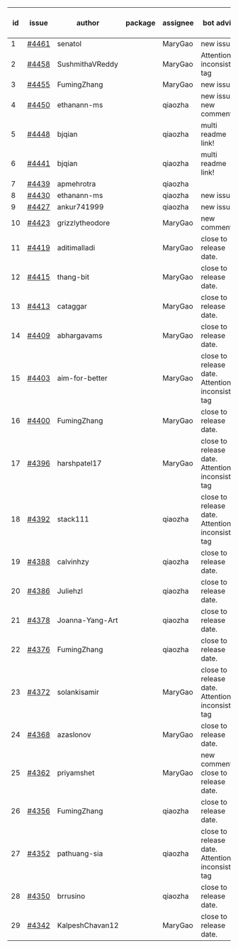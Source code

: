 | id | issue | author | package | assignee | bot advice | created date of issue | target release date | date from target |
| ------ | ------ | ------ | ------ | ------ | ------ | ------ | ------ | :-----: |
| 1 | [#4461](https://github.com/Azure/sdk-release-request/issues/4461) | senatol |  | MaryGao | new issue. | 08-23 | 09-22 |  |
| 2 | [#4458](https://github.com/Azure/sdk-release-request/issues/4458) | SushmithaVReddy |  | MaryGao | Attention to inconsistent tag | 08-23 | 09-22 |  |
| 3 | [#4455](https://github.com/Azure/sdk-release-request/issues/4455) | FumingZhang |  | MaryGao | new issue. | 08-23 | 09-22 |  |
| 4 | [#4450](https://github.com/Azure/sdk-release-request/issues/4450) | ethanann-ms |  | qiaozha | new issue. new comment. | 08-17 | 09-22 |  |
| 5 | [#4448](https://github.com/Azure/sdk-release-request/issues/4448) | bjqian |  | qiaozha | multi readme link! | 08-17 | 09-22 |  |
| 6 | [#4441](https://github.com/Azure/sdk-release-request/issues/4441) | bjqian |  | qiaozha | multi readme link! | 08-17 | 09-22 |  |
| 7 | [#4439](https://github.com/Azure/sdk-release-request/issues/4439) | apmehrotra |  | qiaozha |  | 08-16 | 09-22 |  |
| 8 | [#4430](https://github.com/Azure/sdk-release-request/issues/4430) | ethanann-ms |  | qiaozha | new issue. | 08-15 | 09-22 |  |
| 9 | [#4427](https://github.com/Azure/sdk-release-request/issues/4427) | ankur741999 |  | qiaozha | new issue. | 08-14 | 09-22 |  |
| 10 | [#4423](https://github.com/Azure/sdk-release-request/issues/4423) | grizzlytheodore |  | MaryGao | new comment. | 08-12 | 09-22 |  |
| 11 | [#4419](https://github.com/Azure/sdk-release-request/issues/4419) | aditimalladi |  | MaryGao | close to release date.  | 08-11 | 08-25 | -2 |
| 12 | [#4415](https://github.com/Azure/sdk-release-request/issues/4415) | thang-bit |  | MaryGao | close to release date.  | 08-10 | 08-25 | -2 |
| 13 | [#4413](https://github.com/Azure/sdk-release-request/issues/4413) | cataggar |  | MaryGao | close to release date.  | 08-08 | 08-25 | -2 |
| 14 | [#4409](https://github.com/Azure/sdk-release-request/issues/4409) | abhargavams |  | MaryGao | close to release date.  | 08-08 | 08-25 | -2 |
| 15 | [#4403](https://github.com/Azure/sdk-release-request/issues/4403) | aim-for-better |  | MaryGao | close to release date.  Attention to inconsistent tag | 08-08 | 08-25 | -2 |
| 16 | [#4400](https://github.com/Azure/sdk-release-request/issues/4400) | FumingZhang |  | MaryGao | close to release date.  | 08-08 | 08-25 | -2 |
| 17 | [#4396](https://github.com/Azure/sdk-release-request/issues/4396) | harshpatel17 |  | MaryGao | close to release date.  Attention to inconsistent tag | 08-07 | 08-25 | -2 |
| 18 | [#4392](https://github.com/Azure/sdk-release-request/issues/4392) | stack111 |  | qiaozha | close to release date.  Attention to inconsistent tag | 08-04 | 08-25 | -2 |
| 19 | [#4388](https://github.com/Azure/sdk-release-request/issues/4388) | calvinhzy |  | qiaozha | close to release date.  | 08-04 | 08-25 | -2 |
| 20 | [#4386](https://github.com/Azure/sdk-release-request/issues/4386) | Juliehzl |  | qiaozha | close to release date.  | 08-02 | 08-25 | -2 |
| 21 | [#4378](https://github.com/Azure/sdk-release-request/issues/4378) | Joanna-Yang-Art |  | qiaozha | close to release date.  | 07-31 | 08-25 | -2 |
| 22 | [#4376](https://github.com/Azure/sdk-release-request/issues/4376) | FumingZhang |  | qiaozha | close to release date.  | 07-31 | 08-25 | -2 |
| 23 | [#4372](https://github.com/Azure/sdk-release-request/issues/4372) | solankisamir |  | MaryGao | close to release date.  Attention to inconsistent tag | 07-27 | 08-25 | -2 |
| 24 | [#4368](https://github.com/Azure/sdk-release-request/issues/4368) | azaslonov |  | MaryGao | close to release date.  | 07-26 | 08-25 | -2 |
| 25 | [#4362](https://github.com/Azure/sdk-release-request/issues/4362) | priyamshet |  | MaryGao | new comment. close to release date.  | 07-25 | 08-25 | -2 |
| 26 | [#4356](https://github.com/Azure/sdk-release-request/issues/4356) | FumingZhang |  | qiaozha | close to release date.  | 07-21 | 08-25 | -2 |
| 27 | [#4352](https://github.com/Azure/sdk-release-request/issues/4352) | pathuang-sia |  | qiaozha | close to release date.  Attention to inconsistent tag | 07-20 | 08-25 | -2 |
| 28 | [#4350](https://github.com/Azure/sdk-release-request/issues/4350) | brrusino |  | qiaozha | close to release date.  | 07-20 | 08-25 | -2 |
| 29 | [#4342](https://github.com/Azure/sdk-release-request/issues/4342) | KalpeshChavan12 |  | MaryGao | close to release date.  | 07-15 | 08-25 | -2 |
